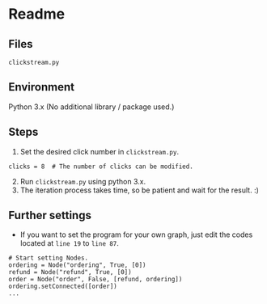 # Readme
## Files
```
clickstream.py
```

## Environment
Python 3.x (No additional library / package used.)

## Steps
1. Set the desired click number in `clickstream.py`.
``` python=92
clicks = 8  # The number of clicks can be modified.
```
2. Run `clickstream.py` using python 3.x.
3. The iteration process takes time, so be patient and wait for the result. :)

## Further settings
- If you want to set the program for your own graph, just edit the codes located at `line 19` to `line 87`. 
``` python=19
# Start setting Nodes.
ordering = Node("ordering", True, [0])
refund = Node("refund", True, [0])
order = Node("order", False, [refund, ordering])
ordering.setConnected([order]) 
...
```